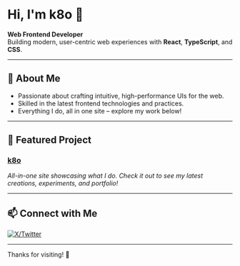# Hi, I'm k8o 👋

**Web Frontend Developer**  
Building modern, user-centric web experiences with **React**, **TypeScript**, and **CSS**.

---

## 🚀 About Me

- Passionate about crafting intuitive, high-performance UIs for the web.
- Skilled in the latest frontend technologies and practices.
- Everything I do, all in one site – explore my work below!

---

## 🌟 Featured Project

### [k8o](https://github.com/k35o/k8o)
_All-in-one site showcasing what I do. Check it out to see my latest creations, experiments, and portfolio!_

---

## 📫 Connect with Me

[![X/Twitter](https://img.shields.io/badge/X-%40k8ome-1da1f2?logo=x&logoColor=white&style=flat-square)](https://x.com/k35o53k)

---

Thanks for visiting! 🚀
